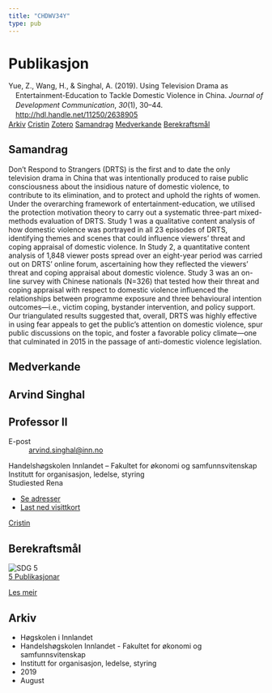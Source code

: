 ```yaml
---
title: "CHDWV34Y"
type: pub
---
```

<h1>Publikasjon</h1>
<article id="csl-bib-container-CHDWV34Y" class="csl-bib-container">
  <div class="csl-bib-body" style="line-height: 1.35; padding-left: 1em; text-indent:-1em;">
  <div class="csl-entry">Yue, Z., Wang, H., &amp; Singhal, A. (2019). Using Television Drama as Entertainment-Education to Tackle Domestic Violence in China. <i>Journal of Development Communication</i>, <i>30</i>(1), 30&#x2013;44. <a href="http://hdl.handle.net/11250/2638905">http://hdl.handle.net/11250/2638905</a></div>
</div>
  <div class="csl-bib-buttons">
    <a href="#taxonomy-article-CHDWV34Y" class="csl-bib-button">Arkiv</a>
    <a href="https://app.cristin.no/results/show.jsf?id=1718701" alt="Cristin URL" class="csl-bib-button">Cristin</a>
    <a href="http://zotero.org/groups/5402882/items/CHDWV34Y" alt="Zotero URL" class="csl-bib-button">Zotero</a>
    <a href="#abstract-article-CHDWV34Y" class="csl-bib-button">Samandrag</a>
    <a href="#contributors-article-CHDWV34Y" class="csl-bib-button">Medverkande</a>
    <a href="#sdg-article-CHDWV34Y" class="csl-bib-button">Berekraftsmål</a>
  </div>
  <div id="csl-bib-meta-container-CHDWV34Y"></div>
</article>
<div id="csl-bib-meta-CHDWV34Y" class="csl-bib-meta">
  <article id="abstract-article-CHDWV34Y" class="abstract-article">
    <h1>Samandrag</h1>
    Don’t Respond to Strangers (DRTS) is the first and to date the only television drama in China that was intentionally produced to raise public consciousness about the insidious nature of domestic violence, to contribute to its elimination, and to protect and uphold the rights of women. Under the overarching framework of entertainment-education, we utilised the protection motivation theory to carry out a systematic three-part mixed-methods evaluation of DRTS. Study 1 was a qualitative content analysis of how domestic violence was portrayed in all 23 episodes of DRTS, identifying themes and scenes that could influence viewers’ threat and coping appraisal of domestic violence. In Study 2, a quantitative content analysis of 1,848 viewer posts spread over an eight-year period was carried out on DRTS’ online forum, ascertaining how they reflected the viewers’ threat and coping appraisal about domestic violence. Study 3 was an on-line survey with Chinese nationals (N=326) that tested how their threat and coping appraisal with respect to domestic violence influenced the relationships between programme exposure and three behavioural intention outcomes—i.e., victim coping, bystander intervention, and policy support. Our triangulated results suggested that, overall, DRTS was highly effective in using fear appeals to get the public’s attention on domestic violence, spur public discussions on the topic, and foster a favorable policy climate—one that culminated in 2015 in the passage of anti-domestic violence legislation.
  </article>
  <article id="contributors-article-CHDWV34Y" class="contributors-article">
    <h1>Medverkande</h1>
    <div class="personas"> <div class="vrtx-hinn-person-card"> <div class="photo"> <i class="lar la-user-circle missing-person"></i> </div> <div class="info"> <hgroup><h1>Arvind Singhal</h1> <h2>Professor II</h2> </hgroup><dl> <dt>E-post</dt> <dd> <a href="mailto:arvind.singhal@inn.no">arvind.singhal@inn.no</a> </dd> </dl> <p> Handelshøgskolen Innlandet – Fakultet for økonomi og samfunnsvitenskap<br> Institutt for organisasjon, ledelse, styring<br> Studiested Rena </p> <ul class="vrtx-hinn-links"> <li><a href="https://www.inn.no/finn-en-ansatt/arvind-singhal.html#vrtx-hinn-addresses">Se adresser</a></li> <li><a href="https://www.inn.no/finn-en-ansatt/arvind-singhal.html?vrtx=vcf">Last ned visittkort</a></li> </ul> </div> </div> <a href="https://app.cristin.no/persons/show.jsf?id=863653" alt="Cristin URL" class="personas-cristin">Cristin</a> </div>
  </article>
  <article id="sdg-article-CHDWV34Y" class="sdg-article">
    <h1>Berekraftsmål</h1>
    <div class="sdg-container"><div id="sdg5" class="sdg"> <img src="{{< params subfolder >}}images/sdg/sdg05_no.png" class="image" alt="SDG 5"> <div class="sdg-overlay"> <a href="{{< params subfolder >}}no/archive/?sdg=5#archive" class="sdg-publication-count"><span>5</span> Publikasjonar</a> <p><a href="NA" class="sdg-read-more">Les meir</a></p> </div> </div></div>
  </article>
  <article id="taxonomy-article-CHDWV34Y" class="taxonomy-article">
    <h1>Arkiv</h1>
    <ul>
      <li>Høgskolen i Innlandet</li>
      <li>Handelshøgskolen Innlandet - Fakultet for økonomi og samfunnsvitenskap</li>
      <li>Institutt for organisasjon, ledelse, styring</li>
      <li>2019</li>
      <li>August</li>
    </ul>
  </article>
</div>
